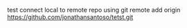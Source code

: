 test connect local to remote repo using git remote add origin https://github.com/jonathansantoso/tetst.git
